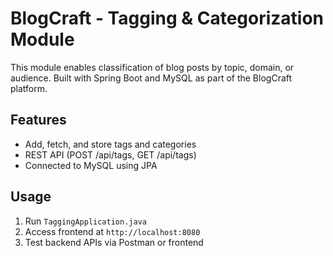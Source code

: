 # BlogCraft - Tagging & Categorization Module

This module enables classification of blog posts by topic, domain, or audience.
Built with Spring Boot and MySQL as part of the BlogCraft platform.

## Features
- Add, fetch, and store tags and categories
- REST API (POST /api/tags, GET /api/tags)
- Connected to MySQL using JPA

## Usage
1. Run `TaggingApplication.java`
2. Access frontend at `http://localhost:8080`
3. Test backend APIs via Postman or frontend
